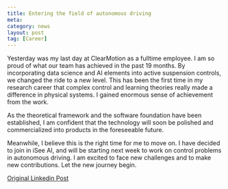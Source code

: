 ```yaml
---
title: Entering the field of autonomous driving
meta: 
category: news
layout: post
tag: [Career]
---
```


Yesterday was my last day at ClearMotion as a fulltime employee. I am so proud of what our team has achieved in the past 19 months. By incorporating data science and AI elements into active suspension controls, we changed the ride to a new level. This has been the first time in my research career that complex control and learning theories really made a difference in physical systems. I gained enormous sense of achievement from the work.

As the theoretical framework and the software foundation have been established, I am confident that the technology will soon be polished and commercialized into products in the foreseeable future.

Meanwhile, I believe this is the right time for me to move on. I have decided to join in iSee AI, and will be starting next week to work on control problems in autonomous driving. I am excited to face new challenges and to make new contributions. Let the new journey begin.

[Original Linkedin Post](https://www.linkedin.com/posts/yujiangphd_yesterday-was-my-last-day-at-clearmotion-activity-6489949322334007296-9jUs)